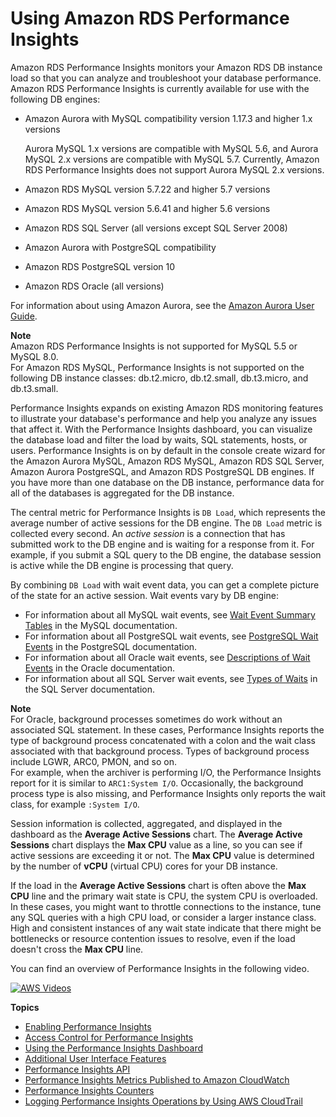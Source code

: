 # Using Amazon RDS Performance Insights<a name="USER_PerfInsights"></a>

Amazon RDS Performance Insights monitors your Amazon RDS DB instance load so that you can analyze and troubleshoot your database performance\. Amazon RDS Performance Insights is currently available for use with the following DB engines:
+ Amazon Aurora with MySQL compatibility version 1\.17\.3 and higher 1\.x versions

  Aurora MySQL 1\.x versions are compatible with MySQL 5\.6, and Aurora MySQL 2\.x versions are compatible with MySQL 5\.7\. Currently, Amazon RDS Performance Insights does not support Aurora MySQL 2\.x versions\.
+ Amazon RDS MySQL version 5\.7\.22 and higher 5\.7 versions
+ Amazon RDS MySQL version 5\.6\.41 and higher 5\.6 versions
+ Amazon RDS SQL Server \(all versions except SQL Server 2008\)
+ Amazon Aurora with PostgreSQL compatibility
+ Amazon RDS PostgreSQL version 10
+ Amazon RDS Oracle \(all versions\)

For information about using Amazon Aurora, see the [Amazon Aurora User Guide](https://docs.aws.amazon.com/AmazonRDS/latest/AuroraUserGuide/CHAP_AuroraOverview.html)\.

**Note**  
Amazon RDS Performance Insights is not supported for MySQL 5\.5 or MySQL 8\.0\.  
For Amazon RDS MySQL, Performance Insights is not supported on the following DB instance classes: db\.t2\.micro, db\.t2\.small, db\.t3\.micro, and db\.t3\.small\.

Performance Insights expands on existing Amazon RDS monitoring features to illustrate your database's performance and help you analyze any issues that affect it\. With the Performance Insights dashboard, you can visualize the database load and filter the load by waits, SQL statements, hosts, or users\. Performance Insights is on by default in the console create wizard for the Amazon Aurora MySQL, Amazon RDS MySQL, Amazon RDS SQL Server, Amazon Aurora PostgreSQL, and Amazon RDS PostgreSQL DB engines\. If you have more than one database on the DB instance, performance data for all of the databases is aggregated for the DB instance\. 

The central metric for Performance Insights is `DB Load`, which represents the average number of active sessions for the DB engine\. The `DB Load` metric is collected every second\. An *active session* is a connection that has submitted work to the DB engine and is waiting for a response from it\. For example, if you submit a SQL query to the DB engine, the database session is active while the DB engine is processing that query\. 

By combining `DB Load` with wait event data, you can get a complete picture of the state for an active session\. Wait events vary by DB engine: 
+ For information about all MySQL wait events, see [Wait Event Summary Tables](https://dev.mysql.com/doc/refman/5.7/en/wait-summary-tables.html) in the MySQL documentation\.
+ For information about all PostgreSQL wait events, see [PostgreSQL Wait Events](https://www.postgresql.org/docs/10/static/monitoring-stats.html#WAIT-EVENT-TABLE) in the PostgreSQL documentation\.
+ For information about all Oracle wait events, see [ Descriptions of Wait Events](https://docs.oracle.com/database/121/REFRN/GUID-2FDDFAA4-24D0-4B80-A157-A907AF5C68E2.htm#REFRN-GUID-2FDDFAA4-24D0-4B80-A157-A907AF5C68E2) in the Oracle documentation\.
+ For information about all SQL Server wait events, see [ Types of Waits](https://docs.microsoft.com/en-us/sql/relational-databases/system-dynamic-management-views/sys-dm-os-wait-stats-transact-sql?view=sql-server-2017#WaitTypes) in the SQL Server documentation\.

**Note**  
For Oracle, background processes sometimes do work without an associated SQL statement\. In these cases, Performance Insights reports the type of background process concatenated with a colon and the wait class associated with that background process\. Types of background process include LGWR, ARC0, PMON, and so on\.   
For example, when the archiver is performing I/O, the Performance Insights report for it is similar to `ARC1:System I/O`\. Occasionally, the background process type is also missing, and Performance Insights only reports the wait class, for example `:System I/O`\.

Session information is collected, aggregated, and displayed in the dashboard as the **Average Active Sessions** chart\. The **Average Active Sessions** chart displays the **Max CPU** value as a line, so you can see if active sessions are exceeding it or not\. The **Max CPU** value is determined by the number of **vCPU** \(virtual CPU\) cores for your DB instance\. 

If the load in the **Average Active Sessions** chart is often above the **Max CPU** line and the primary wait state is CPU, the system CPU is overloaded\. In these cases, you might want to throttle connections to the instance, tune any SQL queries with a high CPU load, or consider a larger instance class\. High and consistent instances of any wait state indicate that there might be bottlenecks or resource contention issues to resolve, even if the load doesn't cross the **Max CPU** line\.

You can find an overview of Performance Insights in the following video\.

[![AWS Videos](http://img.youtube.com/vi/yOeWcPBT458/0.jpg)](http://www.youtube.com/watch?v=yOeWcPBT458)

**Topics**
+ [Enabling Performance Insights](USER_PerfInsights.Enabling.md)
+ [Access Control for Performance Insights](USER_PerfInsights.access-control.md)
+ [Using the Performance Insights Dashboard](USER_PerfInsights.UsingDashboard.md)
+ [Additional User Interface Features](USER_PerfInsights.UIcontrols.md)
+ [Performance Insights API](USER_PerfInsights.API.md)
+ [Performance Insights Metrics Published to Amazon CloudWatch](USER_PerfInsights.Cloudwatch.md)
+ [Performance Insights Counters](USER_PerfInsights_Counters.md)
+ [Logging Performance Insights Operations by Using AWS CloudTrail](USER_PerfInsights.CloudTrail.md)